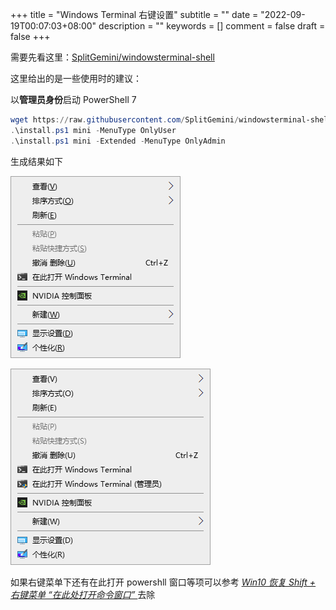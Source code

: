 +++
title = "Windows Terminal 右键设置"
subtitle = ""
date = "2022-09-19T00:07:03+08:00"
description = ""
keywords = []
comment = false
draft = false
+++

需要先看这里：[SplitGemini/windowsterminal-shell](https://github.com/SplitGemini/windowsterminal-shell)

这里给出的是一些使用时的建议：

以**管理员身份**启动 PowerShell 7

```powershell 
wget https://raw.githubusercontent.com/SplitGemini/windowsterminal-shell/master/install.ps1
.\install.ps1 mini -MenuType OnlyUser
.\install.ps1 mini -Extended -MenuType OnlyAdmin 
```

生成结果如下

![直接右键的结果](jees8U.png)

![Shift+右键的结果](jeeUDs.png)

如果右键菜单下还有在此打开 powershll 窗口等项可以参考 *[Win10 恢复 Shift + 右键菜单 “在此处打开命令窗口” ](https://zhuanlan.zhihu.com/p/38166769)* 去除
